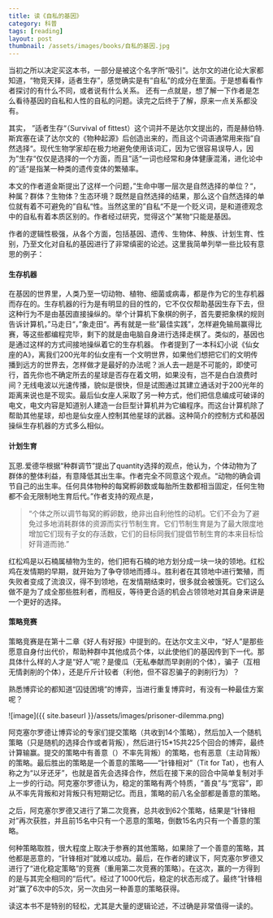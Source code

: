```yaml
---
title: 读《自私的基因》  
category: 科普  
tags: [reading]  
layout: post  
thumbnail: /assets/images/books/自私的基因.jpg
---
```


当初之所以决定买这本书，一部分是被这个名字所“吸引”。达尔文的进化论大家都知道，“物竞天择，适者生存”，感觉确实是有“自私”的成分在里面。于是想看看作者探讨的有什么不同，或者说有什么关系。
还有一点就是，想了解一下作者是怎么看待基因的自私和人性的自私的问题。读完之后终于了解，原来一点关系都没有。

其实， ”适者生存“（Survival of fittest）这个词并不是达尔文提出的，而是赫伯特.斯宾塞在读了达尔文的《物种起源》后创造出来的，而且这个词语通常用来指”自然选择“。现代生物学家却在极力地避免使用该词汇，因为它很容易误导人，因为”生存“仅仅是选择的一个方面，而且”适“一词也经常和身体健康混淆，进化论中的”适“是指某一种类的遗传变体的繁殖率。

本文的作者道金斯提出了这样一个问题，”生命中哪一层次是自然选择的单位？“，种属？群体？生物体？生态环境？既然是自然选择的结果，那么这个自然选择的单位就有着不可避免的”自私“性。当然这里的”自私“不是一个贬义词，是和道德观念中的自私有着本质区别的。作者经过研究，觉得这个”某物“只能是基因。

作者的逻辑性极强，从各个方面，包括基因、遗传、生物体、种族、计划生育、性别，乃至文化对自私的基因进行了非常缜密的论述。这里我简单列举一些比较有意思的例子：

#### 生存机器

在基因的世界里，人类乃至一切动物、植物、细菌或病毒，都是作为它的生存机器而存在的。生存机器的行为是有明显的目的性的，它不仅仅帮助基因生存下去，但这种行为不是由基因直接操纵的。举个计算机下象棋的例子，首先要把象棋的规则告诉计算机，”马走日“，”象走田“。再有就是一些”最佳实践”，怎样避免输局赢得比赛，等这些都编程完毕，剩下的就是由电脑自身进行选择走棋了。类似的，基因也是通过这样的方式间接地操纵着它的生存机器。
作者提到了一本科幻小说《仙女座的A》，离我们200光年的仙女座有一个文明世界，如果他们想把它们的文明传播到远方的世界去，怎样做才是最好的办法呢？派人去一趟是不可能的，即使可行，首先你也不确定所去的星球是否存在着文明，如果没有，岂不是白白浪费时间？无线电波以光速传播，貌似是很快，但是试图通过其建立通话对于200光年的距离来说也是不现实。最后仙女座人采取了另一种方式，他们把信息编成可破译的电文，电文内容是知道别人建造一台巨型计算机并为它编程序。而这台计算机除了帮助其他星球，却也是仙女座人控制其他星球的武器。这种简介的控制方式和基因操纵生存机器的方式多么相似。

#### 计划生育

瓦恩.爱德华根据“种群调节”提出了quantity选择的观点，他认为，个体动物为了群体的整体利益，有意降低其出生率。作者完全不同意这个观点。“动物的确会调节自己的出生率。任何具体物种的每窝孵卵数或每胎所生数都相当固定，任何生物都不会无限制地生育后代。”作者支持的观点是，
    
> “个体之所以调节每窝的孵卵数，绝非出自利他性的动机。它们不会为了避免过多地消耗群体的资源而实行节制生育。它们节制生育是为了最大限度地增加它们现有子女的存活数，它们的目标同我们提倡节制生育的本来目标恰好背道而驰.”

红松鸡是以石楠属植物为生的，他们把有石楠的地方划分成一块一块的领地。红松鸡在发情期的早期，就开始为了争夺领地而搏斗。胜利者在其领地中进行繁殖，而失败者变成了流浪汉，得不到领地，在发情期结束时，很多就会被饿死。它们这么做不是为了成全那些胜利者，而相反，等待更合适的机会占领领地对其自身来讲是一个更好的选择。

#### 策略竞赛

策略竞赛是在第十二章《好人有好报》中提到的。在达尔文主义中，“好人”是那些愿意自身付出代价，帮助种群中其他成员个体，以此使他们的基因传到下一代。那具体什么样的人才是“好人”呢？是傻瓜（无私奉献而早剥削的个体），骗子（互相无情剥削的个体），还是斤斤计较者（利他，但不容忍骗子的剥削行为）？

熟悉博弈论的都知道“囚徒困境”的博弈，当进行重复博弈时，有没有一种最佳方案呢？

![image]({{ site.baseurl }}/assets/images/prisoner-dilemma.png)

阿克塞尔罗德让博弈论的专家们提交策略（共收到14个策略），然后加入一个随机策略（只是随机的选择合作或者背叛），然后进行15*15共225个回合的博弈，最终计算输赢。提交的策略中有善意（）不率先背叛）的策略，也有恶意（主动背叛）的策略。最后胜出的策略是一个善意的策略——“针锋相对”（Tit for Tat），也有人称之为“以牙还牙”，也就是首先会选择合作，然后在接下来的回合中简单复制对手上一步的行动。阿克塞尔罗德认为，稳定的策略有两个特质，“善良”与“宽容”，即从不率先背叛和对背叛只有短期记忆。而且，策略的前八名全部都是善意的策略。

之后，阿克塞尔罗德又进行了第二次竞赛，总共收到62个策略，结果是“针锋相对”再次获胜，并且前15名中只有一个恶意的策略，倒数15名内只有一个善意的策略。

何种策略取胜，很大程度上取决于参赛的其他策略，如果除了一个善意的策略，其他都是恶意的，“针锋相对”就难以成功。最后，在作者的建议下，阿克塞尔罗德又进行了“进化稳定策略”的竞赛（重用第二次竞赛的策略）。在这次，赢的一方得到的是与其完全相同的“后代”。经过了1000代后，稳定的状态形成了。最终“针锋相对”赢了6次中的5次，另一次由另一种善意的策略获得。


读这本书不是特别的轻松，尤其是大量的逻辑论述，不过确是非常值得一读的。
